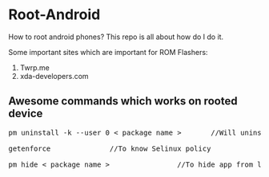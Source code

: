 # Root-Android

How to root android phones? This repo is all about how do I do it.

Some important sites which are important for ROM Flashers:

1. Twrp.me
2. xda-developers.com


## Awesome commands which works on rooted device
<pre>
pm uninstall -k --user 0 < package name >		//Will uninstall any app

getenforce				//To know Selinux policy

pm hide < package name >				//To hide app from launcher
</pre>
